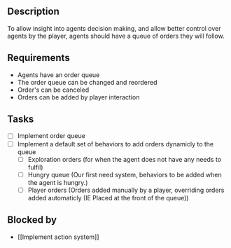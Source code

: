 ## Description

To allow insight into agents decision making, and allow better control over agents by the player, agents should have a queue of orders they will follow.

## Requirements

- Agents have an order queue
- The order queue can be changed and reordered 
- Order's can be canceled
- Orders can be added by player interaction

## Tasks

- [ ] Implement order queue
- [ ] Implement a default set of behaviors to add orders dynamicly to the queue
	- [ ] Exploration orders (for when the agent does not have any needs to fulfil)
	- [ ] Hungry queue (Our first need system, behaviors to be added when the agent is hungry.)
	- [ ] Player orders (Orders added manually by a player, overriding orders added automaticly (IE Placed at the front of the queue))
## Blocked by
- [[Implement action system]]